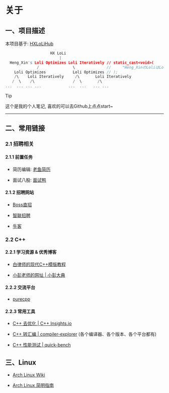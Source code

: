 # 关于
## 一、项目描述

本项目基于: [HXLoLiHub](https://github.com/HengXin666/HXLoLiHub)

```C++
                    HX LoLi
                        |
  Heng_Xin's Loli Optimizes Loli Iteratively // static_cast<void>(
              /               \              //     "Heng_XinのLoliはLoliを反復的に最適化する"sv
    Loli Optimizes            Loli Optimizes // );
    /\    Loli Iteratively     /\       Loli Iteratively
   /  \    /\                 /  \       /\
...  ... ... ...            ...  ...   ... ...
```

> [!TIP]
> 这个是我的个人笔记, 喜欢的可以去Github上点点start~

---

## 二、常用链接
### 2.1 招聘相关
#### 2.1.1 前置任务

- 简历编辑: [老鱼简历](https://www.laoyujianli.com/my_resume)

- 面试八股: [面试鸭](https://www.mianshiya.com/)

#### 2.1.2 招聘网站

- [Boss直招](https://www.zhipin.com/)

- [智联招聘](https://xiaoyuan.zhaopin.com/)

- [牛客](https://www.nowcoder.com/)

### 2.2 C++
#### 2.2.1 学习资源 & 优秀博客

- [白律师的现代C++模版教程](https://mq-b.github.io/Modern-Cpp-templates-tutorial/)

- [小彭老师的网址 | 小彭大典](https://142857.red/book/)

#### 2.2.2 交流平台

- [purecpp](http://www.purecpp.cn/)

#### 2.2.3 常用工具

- [C++ 去优化 | C++ Insights.io](https://cppinsights.io/)

- [C++ 转汇编 | compiler-explorer](https://compiler-explorer.com/) (各个编译器、各个版本、各个平台都有)

- [C++ 性能测试 | quick-bench](https://quick-bench.com/)

## 三、Linux

- [Arch Linux Wiki](https://wiki.archlinuxcn.org/zh-sg/%E9%A6%96%E9%A1%B5)

- [Arch Linux 简明指南](https://arch.icekylin.online/)